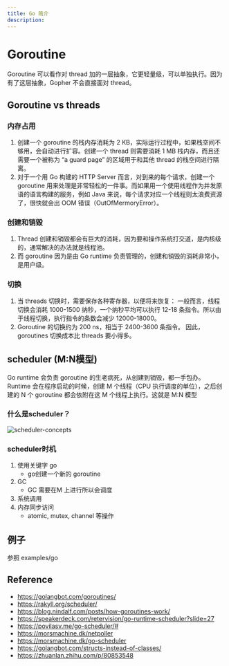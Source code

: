 ```yaml
---
title: Go 简介
description: 
---
```

# Goroutine
Goroutine 可以看作对 thread 加的一层抽象，它更轻量级，可以单独执行。因为有了这层抽象，Gopher 不会直接面对 thread。

## Goroutine vs threads 

### 内存占用

1. 创建一个 goroutine 的栈内存消耗为 2 KB，实际运行过程中，如果栈空间不够用，会自动进行扩容。创建一个 thread 则需要消耗 1 MB 栈内存，而且还需要一个被称为 “a guard page” 的区域用于和其他 thread 的栈空间进行隔离。
2. 对于一个用 Go 构建的 HTTP Server 而言，对到来的每个请求，创建一个 goroutine 用来处理是非常轻松的一件事。而如果用一个使用线程作为并发原语的语言构建的服务，例如 Java 来说，每个请求对应一个线程则太浪费资源了，很快就会出 OOM 错误（OutOfMermoryError）。

### 创建和销毀

1. Thread 创建和销毀都会有巨大的消耗，因为要和操作系统打交道，是内核级的，通常解决的办法就是线程池。
2. 而 goroutine 因为是由 Go runtime 负责管理的，创建和销毁的消耗非常小，是用户级。

### 切换

1. 当 threads 切换时，需要保存各种寄存器，以便将来恢复：
一般而言，线程切换会消耗 1000-1500 纳秒，一个纳秒平均可以执行 12-18 条指令。所以由于线程切换，执行指令的条数会减少 12000-18000。
2. Goroutine 的切换约为 200 ns，相当于 2400-3600 条指令。
因此，goroutines 切换成本比 threads 要小得多。

## scheduler (M:N模型)

Go runtime 会负责 goroutine 的生老病死，从创建到销毁，都一手包办。
Runtime 会在程序启动的时候，创建 M 个线程（CPU 执行调度的单位），之后创建的 N 个 goroutine 都会依附在这 M 个线程上执行。这就是 M:N 模型

### 什么是scheduler？
![scheduler-concepts](https://rakyll.org/img/scheduler-concepts.png)

### scheduler时机

1. 使用关键字 go
    * go创建一个新的 goroutine
2. GC
    * GC 需要在M 上进行所以会调度
3. 系统调用
4. 内存同步访问
    * atomic, mutex, channel 等操作

## 例子

参照 examples/go

## Reference

* https://golangbot.com/goroutines/
* https://rakyll.org/scheduler/
* https://blog.nindalf.com/posts/how-goroutines-work/
* https://speakerdeck.com/retervision/go-runtime-scheduler?slide=27
* https://povilasv.me/go-scheduler/#
* https://morsmachine.dk/netpoller
* https://morsmachine.dk/go-scheduler
* https://golangbot.com/structs-instead-of-classes/
* https://zhuanlan.zhihu.com/p/80853548


